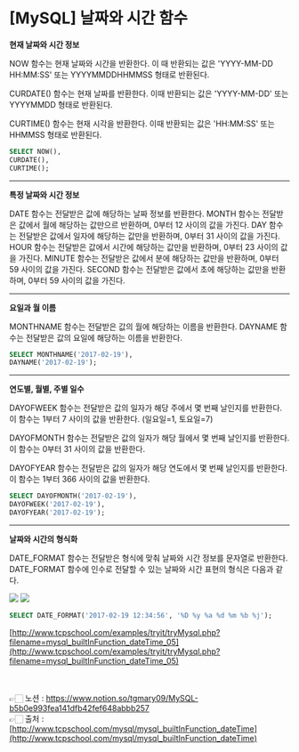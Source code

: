 # [**MySQL] 날짜와 시간 함수**

**현재 날짜와 시간 정보**

NOW 함수는 현재 날짜와 시간을 반환한다.
이 때 반환되는 값은 'YYYY-MM-DD HH:MM:SS' 또는 YYYYMMDDHHMMSS 형태로 반환된다.

CURDATE() 함수는 현재 날짜를 반환한다.
이때 반환되는 값은 'YYYY-MM-DD' 또는 YYYYMMDD 형태로 반환된다.

CURTIME() 함수는 현재 시각을 반환한다.
이때 반환되는 값은 'HH:MM:SS' 또는 HHMMSS 형태로 반환된다.

```sql
SELECT NOW(),
CURDATE(),
CURTIME();
```

---

**특정 날짜와 시간 정보**

DATE 함수는 전달받은 값에 해당하는 날짜 정보를 반환한다.
MONTH 함수는 전달받은 값에서 월에 해당하는 값만으르 반환하며, 0부터 12 사이의 값을 가진다.
DAY 함수는 전달받은 값에서 일자에 해당하는 값만을 반환하며, 0부터 31 사이의 값을 가진다.
HOUR 함수는 전달받은 값에서 시간에 해당하는 값만을 반환하며, 0부터 23 사이의 값을 가진다.
MINUTE 함수는 전달받은 값에서 분에 해당하는 값만을 반환하며, 0부터 59 사이의 값을 가진다.
SECOND 함수는 전달받은 값에서 초에 해당하는 값만을 반환하며, 0부터 59 사이의 값을 가진다.

---

**요일과 월 이름**

MONTHNAME 함수는 전달받은 값의 월에 해당하는 이름을 반환한다.
DAYNAME 함수는 전달받은 값의 요일에 해당하는 이름을 반환한다.

```sql
SELECT MONTHNAME('2017-02-19'), 
DAYNAME('2017-02-19');
```


---

**연도별, 월별, 주별 일수**

DAYOFWEEK 함수는 전달받은 값의 일자가 해당 주에서 몇 번째 날인지를 반환한다.
이 함수는 1부터 7 사이의 값을 반환한다. (일요일=1, 토요일=7)

DAYOFMONTH 함수는 전달받은 값의 일자가 해당 월에서 몇 번째 날인지를 반환한다.
이 함수는 0부터 31 사이의 값을 반환한다.

DAYOFYEAR 함수는 전달받은 값의 일자가 해당 연도에서 몇 번째 날인지를 반환한다.
이 함수는 1부터 366 사이의 값을 반환한다.

```sql
SELECT DAYOFMONTH('2017-02-19'), 
DAYOFWEEK('2017-02-19'), 
DAYOFYEAR('2017-02-19');
```


---

**날짜와 시간의 형식화**

DATE_FORMAT 함수는 전달받은 형식에 맞춰 날짜와 시간 정보를 문자열로 반환한다.
DATE_FORMAT 함수에 인수로 전달할 수 있는 날짜와 시간 표현의 형식은 다음과 같다.

<img src="https://s3.us-west-2.amazonaws.com/secure.notion-static.com/4f6e48f0-5ffe-4267-892f-520777968a20/Untitled.png?X-Amz-Algorithm=AWS4-HMAC-SHA256&X-Amz-Content-Sha256=UNSIGNED-PAYLOAD&X-Amz-Credential=AKIAT73L2G45EIPT3X45%2F20221223%2Fus-west-2%2Fs3%2Faws4_request&X-Amz-Date=20221223T020413Z&X-Amz-Expires=86400&X-Amz-Signature=515003e0d1fd09099dba1902af6424dfc43c7e7a43a61860d844113c8bf9856c&X-Amz-SignedHeaders=host&response-content-disposition=filename%3D%22Untitled.png%22&x-id=GetObject">
<img src="https://s3.us-west-2.amazonaws.com/secure.notion-static.com/c7f3cdb6-c3ad-4820-826a-d86ef9fa6bd5/Untitled.png?X-Amz-Algorithm=AWS4-HMAC-SHA256&X-Amz-Content-Sha256=UNSIGNED-PAYLOAD&X-Amz-Credential=AKIAT73L2G45EIPT3X45%2F20221223%2Fus-west-2%2Fs3%2Faws4_request&X-Amz-Date=20221223T020425Z&X-Amz-Expires=86400&X-Amz-Signature=aa931f16100c197777b6a86111db7891a7a983ae18569d769c42921707acd037&X-Amz-SignedHeaders=host&response-content-disposition=filename%3D%22Untitled.png%22&x-id=GetObject">

```sql
SELECT DATE_FORMAT('2017-02-19 12:34:56', '%D %y %a %d %m %b %j');
```

[http://www.tcpschool.com/examples/tryit/tryMysql.php?filename=mysql_builtInFunction_dateTime_05](http://www.tcpschool.com/examples/tryit/tryMysql.php?filename=mysql_builtInFunction_dateTime_05)

<br><br>
👉🏻 노션 : https://www.notion.so/tgmary09/MySQL-b5b0e993fea141dfb42fef648abbb257
<br>
👉🏻 출처 : [http://www.tcpschool.com/mysql/mysql_builtInFunction_dateTime](http://www.tcpschool.com/mysql/mysql_builtInFunction_dateTime)
